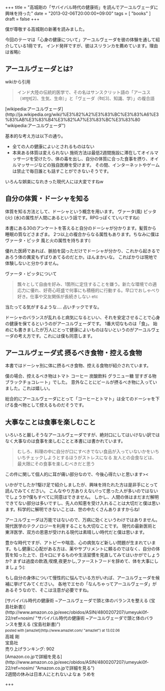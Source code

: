+++
title =  "高城剛の「サバイバル時代の健康術」を読んでアーユルヴェーダに興味を持った"
date =  "2013-02-06T20:00:00+09:00"
tags = [ "books" ]
draft = false
+++
<p>僕が尊敬する高城剛の新著を読みました。</p>

<p>今回のテーマは「心身の健康について」アーユルヴェーダを彼の体験を通して紹介している1冊です。
インド発祥ですが、彼はスリランカを薦めています。理由は省略(:</p>

<!--more-->

## アーユルヴェーダとは?

<p>wikiから引用</p>

<blockquote>
  <p>インド大陸の伝統的医学で、その名はサンスクリット語の「アーユス（आयुस्[2]、生気、生命）」と「ヴェーダ（वेद[3]、知識、学）」の複合語</p>
</blockquote>

<p>[wikipedia:アーユルヴェーダ](http://ja.wikipedia.org/wiki/%E3%82%A2%E3%83%BC%E3%83%A6%E3%83%AB%E3%83%B4%E3%82%A7%E3%83%BC%E3%83%80 "wikipedia:アーユルヴェーダ")</p>

<p>基本的な考え方は以下の通り。</p>


- 全ての人の健康によいとされるものはない
- 本来ある体質は変えられない
施術方法は最低2週間施設に滞在してオイルマッサージを受けたり、体の毒を出し、自分の体質に合った食事を摂り、オイルマッサージなどの独自医療を受けます。
その間、インターネットやゲームは禁止で毎日誰とも話すことができないそうです。


<p>いろんな娯楽になれきった現代人には大変ですねw</p>

## 自分の体質・ドーシャを知る

<p>体質を知る方法として、ドーシャという概念を用います。
ヴァータ(風) ピッタ(火) (水)の属性が人間にあるという話です。RPGっぽくていいですね(:</p>

<p>本書にある30のアンケートを答えると自分のドーシャが分かります。髪質から睡眠の質などさまざま。
2つ以上の複合からなる属性もあります。ちなみに僕はヴァータ・ピッタ 風と火の属性を持ちます(:</p>

<p>優れた医師であれば、脈拍を図っただけでドーシャが分かり、これから起きるであろう体の異変もずばりあてるのだとか。ほんまかいな。
こればかりは現地で体験しないと分かりません。</p>

<p>ヴァータ・ピッタについて</p>

<blockquote>
  <p>飄々として自由を好み、1箇所に定住することを嫌う。新たな環境での適応力に優れ、好奇心旺盛で何事にも積極的に行動する。早口でおしゃべり好き。仕事や交友関係が長続きしない etc</p>
</blockquote>

<p>当たってる気がするような.... 占いチックですな。</p>

<p>ドーシャのバランスが乱れると病気になるといい、それを安定させることで心身の健康を保てるというのがアーユルヴェーダです。
1番大切なものは「食」。
始めにも書きましたが万人にとって健康によいものはないというのがアーユルヴェーダの考え方です。これには僕も同意します。</p>

## アーユルヴェーダ式 摂るべき食物・控える食物

<p>本書ではドーシャ別に体に摂るべき食物、控える食物が紹介されています。</p>

<p>僕の場合、控えるべき物はトマト コーヒー 炭酸飲料 グラニュー糖 甘すぎる物 ブラックチョコレート」でした。
意外なことにビールが摂るべき物に入っていました。これは嬉しい。</p>

<p>総合的にアーユルヴェーダにとって「コーヒーとトマト」は全てのドーシャを下げる食べ物として控えるものだそうです。</p>

## 大事なことは食事を楽しむこと

<p>いろいろと厳しそうなアーユルヴェーダですが、絶対口にしてはいけない訳ではなく大事なのは食事を楽しむことと本書には書かれています。</p>

<blockquote>
  <p>むしろ、料理の中に自分が口にすべきでない食品が入っていないかをいちいちチェックしようとするほうがストレスになる
  友人との会食などは、最大限にその食事を楽しむべきだと思う</p>
</blockquote>

<p>この件に関して個人的に耳が痛い部分なので、今後心得たいと思います>&lt;</p>

<p>いかがでしたか?駆け足で紹介しましたが、興味を持たれた方は是非手にとって読んでみてください。
こんなやり方ありえない!って思った人が多いのではないでしょうか?僕もすべてに同意はできません。
しかし、人間の体はまだまだ解明できてない部分は多いですし、先人の知恵を受け入れることは大切だと僕は思います。科学的に解明できないことは、世の中たくさんありますからね!</p>

<p>アーユルヴェーダは万能ではないので、万病に効くというわけではありません。現代医学のテクノロジーを利用することも大切なことです。
現代の最新医術と東洋医学、双方の恩恵が受けれる現代は素晴しい時代だと僕は思います。</p>

<p>豊かな時代ですが、アトピーや喘息、心の病気など新しい問題が生まれています。もし健康に心配がある方は、薬やサプリメントに頼るのではなく、自分の体質を知った上で、日々口にするものや生活習慣を見直してみてはいかがでしょうか?
まずは過度の飲酒,喫煙,夜更かし,ファーストフードを辞めて、体を大事にしましょう(:</p>

<p>もし自分の身体について慢性的に悩んでいる方がいれば、アーユルヴェーダを候補に挙げてみてください。
各地でエセの「なんちゃってアーユルヴェーダ」があるそうなので、そこは注意が必要ですね。</p>

<div class="amazlet-box" style="margin-bottom:0px;"><div class="amazlet-image" style="float:left;margin:0px 12px 1px 0px;">[サバイバル時代の健康術 ~アーユルヴェーダで頭と体のバランスを整える (宝島社新書)](http://www.amazon.co.jp/exec/obidos/ASIN/4800207207/umeyuki0f-22/ref=nosim/ "サバイバル時代の健康術 ~アーユルヴェーダで頭と体のバランスを整える (宝島社新書)")<div class="amazlet-powered-date" style="font-size:80%;margin-top:5px;line-height:120%">posted with [amazlet](http://www.amazlet.com/ "amazlet") at 13.02.06</div></div><div class="amazlet-detail">高城 剛 <br />宝島社 <br />売り上げランキング: 902<br /></div><div class="amazlet-sub-info" style="float: left;"><div class="amazlet-link" style="margin-top: 5px">[Amazon.co.jpで詳細を見る](http://www.amazon.co.jp/exec/obidos/ASIN/4800207207/umeyuki0f-22/ref=nosim/ "Amazon.co.jpで詳細を見る")</div></div></div><div class="amazlet-footer" style="clear: left"></div></div>

<div id="summary">
2週間の休みは日本人にとれないよなぁ うめを
</div>

+++
